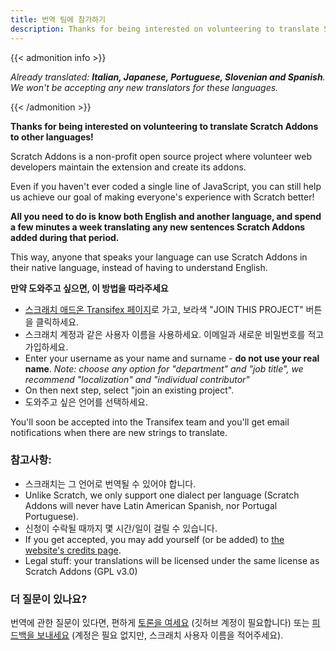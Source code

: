 ```yaml
---
title: 번역 팀에 참가하기
description: Thanks for being interested on volunteering to translate Scratch Addons to other languages! Scratch Addons is a non-profit open source project where volunteer web developers maintain the extension and create its addons.
---
```


{{< admonition info >}}

_Already translated: **Italian, Japanese, Portuguese, Slovenian and Spanish**. We won't be accepting any new translators for these languages._

{{< /admonition >}}

**Thanks for being interested on volunteering to translate Scratch Addons to other languages!**

Scratch Addons is a non-profit open source project where volunteer web developers maintain the extension and create its addons. 

Even if you haven't ever coded a single line of JavaScript, you can still help us achieve our goal of making everyone's experience with Scratch better!

**All you need to do is know both English and another language, and spend a few minutes a week translating any new sentences Scratch Addons added during that period.** 

This way, anyone that speaks your language can use Scratch Addons in their native language, instead of having to understand English.

**만약 도와주고 싶으면, 이 방법을 따라주세요**

- [스크래치 애드온 Transifex 페이지](https://www.transifex.com/scratch-addons/scratch-addons-extension/)로 가고, 보라색 "JOIN THIS PROJECT" 버튼을 클릭하세요.
- 스크래치 계정과 같은 사용자 이름을 사용하세요. 이메일과 새로운 비밀번호를 적고 가입하세요.
- Enter your username as your name and surname - **do not use your real name**.
_Note: choose any option for "department" and "job title", we recommend "localization" and "individual contributor"_
- On then next step, select "join an existing project".
- 도와주고 싶은 언어를 선택하세요.

You'll soon be accepted into the Transifex team and you'll get email notifications when there are new strings to translate.

### 참고사항:

- 스크래치는 그 언어로 번역될 수 있어야 합니다.
- Unlike Scratch, we only support one dialect per language (Scratch Addons will never have Latin American Spanish, nor Portugal Portuguese).
- 신청이 수락될 때까지 몇 시간/일이 걸릴 수 있습니다.
- If you get accepted, you may add yourself (or be added) to [the website's credits page](/credits).
- Legal stuff: your translations will be licensed under the same license as Scratch Addons (GPL v3.0)

### 더 질문이 있나요?

번역에 관한 질문이 있다면, 편하게 [토론을 여세요](https://github.com/ScratchAddons/ScratchAddons/discussions) (깃허브 계정이 필요합니다) 또는 [피드백을 보내세요](/feedback) (계정은 필요 없지만, 스크래치 사용자 이름을 적어주세요).
